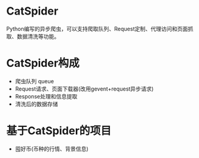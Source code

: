 # CatSpider

Python编写的异步爬虫，可以支持爬取队列、Request定制、代理访问和页面抓取、数据清洗等功能。

# CatSpider构成

- 爬虫队列 queue
- Request请求、页面下载器(改用gevent+request异步请求)
- Response处理和信息提取
- 清洗后的数据存储


# 基于CatSpider的项目

- 囤好币(币种的行情、背景信息)
